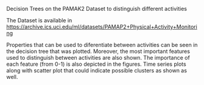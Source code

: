 Decision Trees on the PAMAK2 Dataset to distinguish different activities

The Dataset is available in https://archive.ics.uci.edu/ml/datasets/PAMAP2+Physical+Activity+Monitoring

Properties that can be used to diferentiate between activities can be seen in the decision tree that was plotted. Moreover, the most important features used to distinguish between activities are also shown. The importance of each feature (from 0-1) is also depicted in the figures. Time series plots along with scatter plot that could indicate possible clusters as shown as well. 

